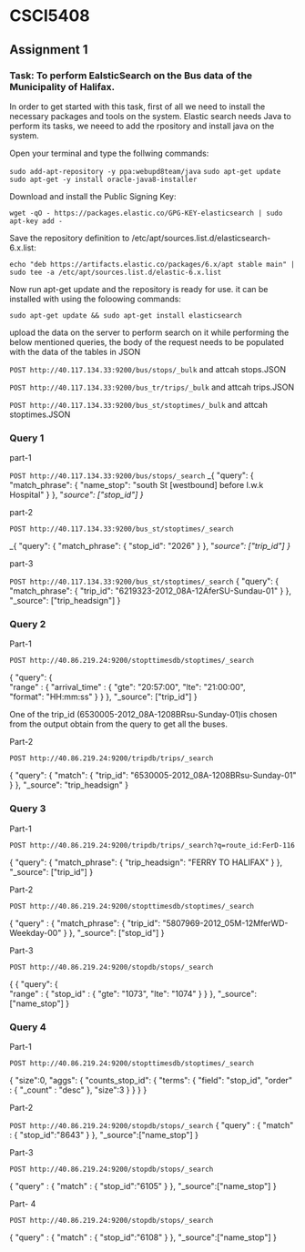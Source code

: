 # CSCI5408
## Assignment 1
### Task: To perform EalsticSearch on the Bus data of the Municipality of Halifax. 
In order to get started with this task, first of all we need to install the necessary packages and tools on the system.
Elastic search needs Java to perform its tasks, we neeed to add the rpository and install java on the system.

Open your terminal and type the follwing commands:

```sudo add-apt-repository -y ppa:webupd8team/java```
```sudo apt-get update```
```sudo apt-get -y install oracle-java8-installer```


Download and install the Public Signing Key:

```wget -qO - https://packages.elastic.co/GPG-KEY-elasticsearch | sudo apt-key add -```


Save the repository definition to /etc/apt/sources.list.d/elasticsearch-6.x.list:

```echo "deb https://artifacts.elastic.co/packages/6.x/apt stable main" | sudo tee -a /etc/apt/sources.list.d/elastic-6.x.list```


Now run apt-get update and the repository is ready for use. it can be installed with using the foloowing commands:

```sudo apt-get update && sudo apt-get install elasticsearch```

upload the data on the server to perform search on it
while performing the below mentioned queries, the body of the request needs to be populated with the data of the tables in JSON  

```POST http://40.117.134.33:9200/bus/stops/_bulk```   and attcah stops.JSON

```POST http://40.117.134.33:9200/bus_tr/trips/_bulk```   and attcah trips.JSON

```POST http://40.117.134.33:9200/bus_st/stoptimes/_bulk```   and attcah stoptimes.JSON


### Query 1
part-1 

```POST http://40.117.134.33:9200/bus/stops/_search```
_{
  "query": 
        { 
        	"match_phrase": 
        	{ 
        		"name_stop": "south St [westbound] before I.w.k Hospital"
        	}
        }, "_source": ["stop_id"]
}_

part-2

```POST http://40.117.134.33:9200/bus_st/stoptimes/_search```

_{
  "query": 
        { 
        	"match_phrase": 
        	{ 
        		"stop_id": "2026"
        	}
        }, "_source": ["trip_id"]
}_

part-3

```POST http://40.117.134.33:9200/bus_st/stoptimes/_search```
{
  "query": 
        { 
        	"match_phrase": 
        	{ 
        		"trip_id": "6219323-2012_08A-12AferSU-Sundau-01"
        	}
        }, "_source": ["trip_headsign"]
}


### Query 2

Part-1

```POST http://40.86.219.24:9200/stopttimesdb/stoptimes/_search```

{   "query": {  
    	"range" : {
        	"arrival_time" : {
            	"gte": "20:57:00", 
            	"lte": "21:00:00",  
            	"format": "HH:mm:ss"
        	}
    	}
	}, "_source": ["trip_id"]
}

One of the trip_id (6530005-2012_08A-1208BRsu-Sunday-01)is chosen from the output obtain from the query to get all the buses.

Part-2

```POST http://40.86.219.24:9200/tripdb/trips/_search```

{
	"query": {
		"match": {
			"trip_id": "6530005-2012_08A-1208BRsu-Sunday-01"
		}
	},
	"_source": "trip_headsign"
}

### Query 3

Part-1

```POST http://40.86.219.24:9200/tripdb/trips/_search?q=route_id:FerD-116```

{
  "query": 
        { 
        	"match_phrase": 
        	{ 
        		"trip_headsign": "FERRY TO HALIFAX"
        	}
        },
  "_source": ["trip_id"]
}

Part-2

```POST http://40.86.219.24:9200/stopttimesdb/stoptimes/_search```

{
    "query" : {
        "match_phrase": {
           "trip_id": "5807969-2012_05M-12MferWD-Weekday-00"
        }
    }, "_source": ["stop_id"]
} 

Part-3

```POST http://40.86.219.24:9200/stopdb/stops/_search```

{
{   "query": {  
    	"range" : {
        	"stop_id" : {
            	"gte": "1073", 
            	"lte": "1074"
        	}
    	}
	}, "_source": ["name_stop"]
}

### Query 4
Part-1

```POST http://40.86.219.24:9200/stopttimesdb/stoptimes/_search```

{
	"size":0,
	  "aggs": {
	    "counts_stop_id": {
	      "terms": {
	        "field": "stop_id",
	        "order" : { "_count" : "desc" },
	    "size":3
	      }
	    }
	  }
}

Part-2

```POST http://40.86.219.24:9200/stopdb/stops/_search```
{
	"query" : {
		"match" : {
				"stop_id":"8643"
		}
	}, "_source":["name_stop"]
}

Part-3

```POST http://40.86.219.24:9200/stopdb/stops/_search```

{
	"query" : {
		"match" : {
				"stop_id":"6105"
		}
	}, "_source":["name_stop"]
}

Part- 4

```POST http://40.86.219.24:9200/stopdb/stops/_search```

{
	"query" : {
		"match" : {
				"stop_id":"6108"
		}
	}, "_source":["name_stop"]
}

